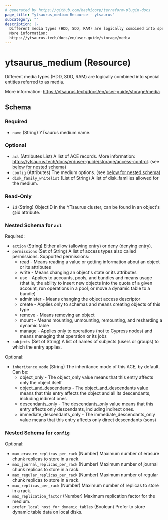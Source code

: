 ```yaml
---
# generated by https://github.com/hashicorp/terraform-plugin-docs
page_title: "ytsaurus_medium Resource - ytsaurus"
subcategory: ""
description: |-
  Different media types (HDD, SDD, RAM) are logically combined into special entities referred to as media.
  More information:
  https://ytsaurus.tech/docs/en/user-guide/storage/media
---
```


# ytsaurus_medium (Resource)

Different media types (HDD, SDD, RAM) are logically combined into special entities referred to as media.

More information:
https://ytsaurus.tech/docs/en/user-guide/storage/media



<!-- schema generated by tfplugindocs -->
## Schema

### Required

- `name` (String) YTsaurus medium name.

### Optional

- `acl` (Attributes List) A list of ACE records. More information: https://ytsaurus.tech/docs/en/user-guide/storage/access-control. (see [below for nested schema](#nestedatt--acl))
- `config` (Attributes) The medium options. (see [below for nested schema](#nestedatt--config))
- `disk_family_whitelist` (List of String) A list of disk_families allowed for the medium.

### Read-Only

- `id` (String) ObjectID in the YTsaurus cluster, can be found in an object's @id attribute.

<a id="nestedatt--acl"></a>
### Nested Schema for `acl`

Required:

- `action` (String) Either allow (allowing entry) or deny (denying entry).
- `permissions` (Set of String) A list of access types also called permissions.
Supported permissions:
  - read - Means reading a value or getting information about an object or its attributes
  - write - Means changing an object's state or its attributes
  - use - Applies to accounts, pools, and bundles and means usage (that is, the ability to insert new objects into the quota of a given account, run operations in a pool, or move a dynamic table to a bundle)
  - administer - Means changing the object access descriptor
  - create - Applies only to schemas and means creating objects of this type
  - remove - Means removing an object
  - mount - Means mounting, unmounting, remounting, and resharding a dynamic table
  - manage - Applies only to operations (not to Cypress nodes) and means managing that operation or its jobs
- `subjects` (Set of String) A list of names of subjects (users or groups) to which the entry applies.

Optional:

- `inheritance_mode` (String) The inheritance mode of this ACE, by default.
Can be:
  - object_only - The object_only value means that this entry affects only the object itself
  - object_and_descendants - The object_and_descendants value means that this entry affects the object and all its descendants, including indirect ones
  - descendants_only - The descendants_only value means that this entry affects only descendants, including indirect ones. 
  - immediate_descendants_only - The immediate_descendants_only value means that this entry affects only direct descendants (sons)


<a id="nestedatt--config"></a>
### Nested Schema for `config`

Optional:

- `max_erasure_replicas_per_rack` (Number) Maximum number of erasure chunk replicas to store in a rack.
- `max_journal_replicas_per_rack` (Number) Maximum number of journal chunk replicas to store in a rack.
- `max_regular_replicas_per_rack` (Number) Maximum number of regular chunk replicas to store in a rack.
- `max_replicas_per_rack` (Number) Maximum number of replicas to store in a rack.
- `max_replication_factor` (Number) Maximum replication factor for the medium.
- `prefer_local_host_for_dynamic_tables` (Boolean) Prefer to store dynamic table data on local disks.



